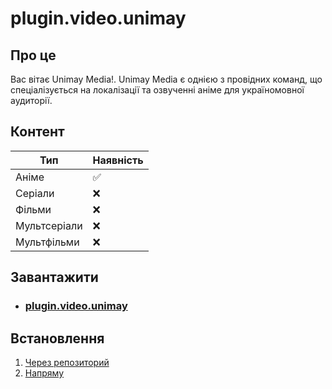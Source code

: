 # plugin.video.unimay <Badge type="info" text="1.0.0" />

## Про це

Вас вітає Unimay Media!. Unimay Media є однією з провідних команд, що спеціалізується на локалізації та озвученні аніме для україномовної аудиторії.

## Контент

| Тип          | Наявність |
| ------------ | ----------|
| Аніме        | ✅        |
| Серіали      | ❌        |
| Фільми       | ❌        |
| Мультсеріали | ❌        |
| Мультфільми  | ❌        |

## Завантажити

- ### [plugin.video.unimay](/zips/plugin.video.unimay/plugin.video.unimay-1.0.0.zip) <Badge type="info" text="1.0.0" />

## Встановлення

1. [Через репозиторий](/install/repo)
1. [Напряму](/install/addon)